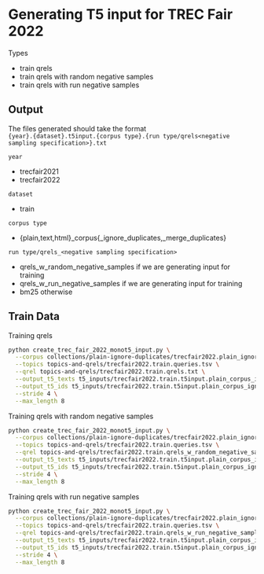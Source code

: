 # Generating T5 input for TREC Fair 2022

Types
- train qrels
- train qrels with random negative samples
- train qrels with run negative samples

## Output
The files generated should take the format  
`{year}.{dataset}.t5input.{corpus type}.{run type/qrels<negative sampling specification>}.txt`

`year`
- trecfair2021
- trecfair2022

`dataset`
- train

`corpus type`
- {plain,text,html}_corpus{_ignore_duplicates,_merge_duplicates}

`run type/qrels_<negative sampling specification>`
- qrels_w_random_negative_samples if we are generating input for training
- qrels_w_run_negative_samples if we are generating input for training
- bm25 otherwise

## Train Data

Training qrels
```bash
python create_trec_fair_2022_monot5_input.py \
  --corpus collections/plain-ignore-duplicates/trecfair2022.plain_ignore_duplicates.jsonl \
  --topics topics-and-qrels/trecfair2022.train.queries.tsv \
  --qrel topics-and-qrels/trecfair2022.train.qrels.txt \
  --output_t5_texts t5_inputs/trecfair2022.train.t5input.plain_corpus_ignore_duplicates.qrels.txt \
  --output_t5_ids t5_inputs/trecfair2022.train.t5input.plain_corpus_ignore_duplicates.qrels.ids.txt \
  --stride 4 \
  --max_length 8
```

Training qrels with random negative samples
```bash
python create_trec_fair_2022_monot5_input.py \
  --corpus collections/plain-ignore-duplicates/trecfair2022.plain_ignore_duplicates.jsonl \
  --topics topics-and-qrels/trecfair2022.train.queries.tsv \
  --qrel topics-and-qrels/trecfair2022.train.qrels_w_random_negative_samples.txt \
  --output_t5_texts t5_inputs/trecfair2022.train.t5input.plain_corpus_ignore_duplicates.qrels_w_random_negative_samples.txt \
  --output_t5_ids t5_inputs/trecfair2022.train.t5input.plain_corpus_ignore_duplicates.qrels_w_random_negative_samples.ids.txt \
  --stride 4 \
  --max_length 8
```

Training qrels with run negative samples
```bash
python create_trec_fair_2022_monot5_input.py \
  --corpus collections/plain-ignore-duplicates/trecfair2022.plain_ignore_duplicates.jsonl \
  --topics topics-and-qrels/trecfair2022.train.queries.tsv \
  --qrel topics-and-qrels/trecfair2022.train.qrels_w_run_negative_samples.txt \
  --output_t5_texts t5_inputs/trecfair2022.train.t5input.plain_corpus_ignore_duplicates.qrels_w_run_negative_samples.txt \
  --output_t5_ids t5_inputs/trecfair2022.train.t5input.plain_corpus_ignore_duplicates.qrels_w_run_negative_samples.ids.txt \
  --stride 4 \
  --max_length 8
```

